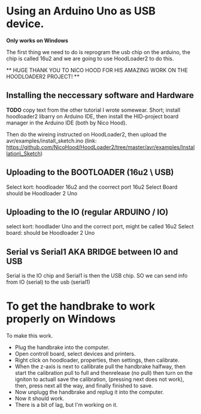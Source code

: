 # Using an Arduino Uno as USB device.
__Only works on Windows__

The first thing we need to do is reprogram the usb chip on the arduino, the chip is called 16u2 and we are going to use HoodLoader2 to do this.

** HUGE THANK YOU TO NICO HOOD FOR HIS AMAZING WORK ON THE HOODLOADER2 PROJECT! **

## Installing the neccessary software and Hardware
**TODO** copy text from the other tutorial I wrote somewear.
Short; install hoodloader2 libarry on Arduino IDE, then install the HID-project board manager in the Arduino IDE (both by Nico Hood). 

Then do the wireing instructed on HoodLoader2, then upload the avr/examples/install\_sketch.ino  (link: https://github.com/NicoHood/HoodLoader2/tree/master/avr/examples/Installation\_Sketch)

## Uploading to the BOOTLOADER (16u2 \ USB)
Select kort: hoodloader 16u2 and the coorrect port 16u2 
Select Board  should be Hoodloader 2 Uno 

## Uploading to the IO (regular ARDUINO / IO)
select kort: hoodlader Uno and the correct port, might be called 16u2
Select board: should be Hoodloader 2 Uno

## Serial vs Serial1 AKA BRIDGE between IO and USB
Serial is the IO chip and Serial1 is then the USB chip. SO we can send info from IO (serial) to the usb (serial1)


# To get the handbrake to work properly on Windows 
To make this work. 
- Plug the handbrake into the computer. 
- Open controll board, select devices and printers. 
- Right click on hoodloader, properties, then settings, then calibrate. 
- When the z-axis is next to callibrate pull the handbrake halfway, then start the calibration pull to full and thenrelease (no pull) then turn on the igniton to actuall save the calibration, (pressing next does not work), then, press next all the way, and finally finished to save.
- Now unplugg the handbrake and replug it into the computer. 
- Now it should work. 
- There is a bit of lag, but I'm working on it. 

